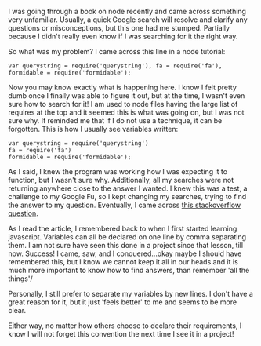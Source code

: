 I was going through a book on node recently and came across something very unfamiliar. Usually, a quick Google search will resolve and clarify any questions or misconceptions, but this one had me stumped. Partially because I didn't really even know if I was searching for it the right way. 

So what was my problem? I came across this line in a node tutorial: 

```
var querystring = require('querystring'), fa = require('fa'), formidable = require('formidable');
```
 
Now you may know exactly what is happening here. I know I felt pretty dumb once I finally was able to figure it out, but at the time, I wasn't even sure how to search for it!  I am used to node files having the large list of requires at the top and it seemed this is what was going on, but I was not sure why. It reminded me that if I do not use a technique, it can be forgotten. This is how I usually see variables written: 

```
var querystring = require('querystring')
fa = require('fa')
formidable = require('formidable');
```

As I said, I knew the program was working how I was expecting it to function, but I wasn't sure why. Additionally, all my searches were not returning anywhere close to the answer I wanted. I knew this was a test, a challenge to my Google Fu, so I kept changing my searches, trying to find the answer to my question. Eventually, I came across [this stackoverflow question](http://stackoverflow.com/questions/21619413/comma-separation-in-javascript). 

As I read the article, I remembered back to when I first started learning javascript. Variables can all be declared on one line by comma separating them. I am not sure have seen this done in a project since that lesson, till now. Success! I came, saw, and I conquered...okay maybe I should have remembered this, but I know we cannot keep it all in our heads and it is much more important to know how to find answers, than remember 'all the things'/

Personally, I still prefer to separate my variables by new lines. I don't have a great reason for it, but it just 'feels better' to me and seems to be more clear. 

Either way, no matter how others choose to declare their requirements, I know I will not forget this convention the next time I see it in a project!
